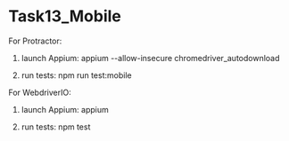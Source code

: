 # Task13_Mobile

For Protractor:
1) launch Appium: 
appium --allow-insecure chromedriver_autodownload

2) run tests:
npm run test:mobile

For WebdriverIO:
1) launch Appium:
appium

2) run tests:
npm test